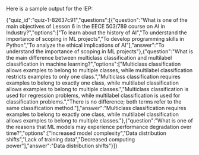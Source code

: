 Here is a sample output for the IEP:

{"quiz_id":"quiz-1-82637c91","questions":[{"question":"What is one of the main objectives of Lesson 6 in the EECE 503/789 course on AI in Industry?","options":["To learn about the history of AI","To understand the importance of scoping in ML projects","To develop programming skills in Python","To analyze the ethical implications of AI"],"answer":"To understand the importance of scoping in ML projects"},{"question":"What is the main difference between multiclass classification and multilabel classification in machine learning?","options":["Multiclass classification allows examples to belong to multiple classes, while multilabel classification restricts examples to only one class.","Multiclass classification requires examples to belong to exactly one class, while multilabel classification allows examples to belong to multiple classes.","Multiclass classification is used for regression problems, while multilabel classification is used for classification problems.","There is no difference; both terms refer to the same classification method."],"answer":"Multiclass classification requires examples to belong to exactly one class, while multilabel classification allows examples to belong to multiple classes."},{"question":"What is one of the reasons that ML models may experience performance degradation over time?","options":["Increased model complexity","Data distribution shifts","Lack of training data","Decreased computing power"],"answer":"Data distribution shifts"}]}